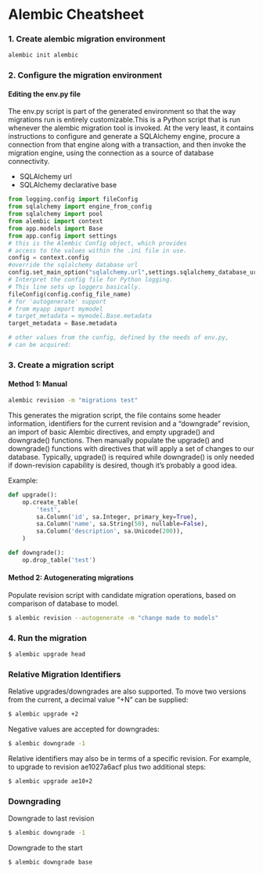 # Alembic Cheatsheet
### 1. Create alembic migration environment
```bash
alembic init alembic
```

### 2. Configure the migration environment
#### Editing the env.py file
The env.py script is part of the generated environment so that the way migrations run is entirely customizable.This is a Python script that is run whenever the alembic migration tool is invoked. At the very least, it contains instructions to configure and generate a SQLAlchemy engine, procure a connection from that engine along with a transaction, and then invoke the migration engine, using the connection as a source of database connectivity.
- SQLAlchemy url
- SQLAlchemy declarative base
```python
from logging.config import fileConfig
from sqlalchemy import engine_from_config
from sqlalchemy import pool
from alembic import context
from app.models import Base
from app.config import settings
# this is the Alembic Config object, which provides
# access to the values within the .ini file in use.
config = context.config
#override the sqlalchemy database url
config.set_main_option("sqlalchemy.url",settings.sqlalchemy_database_uri)
# Interpret the config file for Python logging.
# This line sets up loggers basically.
fileConfig(config.config_file_name)
# for 'autogenerate' support
# from myapp import mymodel
# target_metadata = mymodel.Base.metadata
target_metadata = Base.metadata

# other values from the config, defined by the needs of env.py,
# can be acquired:
```

### 3. Create a migration script
#### Method 1: Manual
```bash
alembic revision -m "migrations test"
```
This generates the migration script, the file contains some header information, identifiers for the current revision 
and a “downgrade” revision, an import of basic Alembic directives, and empty upgrade() and downgrade() functions. 
Then manually populate the upgrade() and downgrade() functions with directives that will apply a set of changes to our database. 
Typically, upgrade() is required while downgrade() is only needed if down-revision capability is desired, though it’s probably a good idea.

Example: 
```python
def upgrade():
    op.create_table(
        'test',
        sa.Column('id', sa.Integer, primary_key=True),
        sa.Column('name', sa.String(50), nullable=False),
        sa.Column('description', sa.Unicode(200)),
    )

def downgrade():
    op.drop_table('test')
```
#### Method 2: Autogenerating migrations
Populate revision script with candidate migration operations, based on comparison of database to model.
```bash
$ alembic revision --autogenerate -m "change made to models"
```
### 4. Run the migration
```bash
$ alembic upgrade head
```
### Relative Migration Identifiers
Relative upgrades/downgrades are also supported. To move two versions from the current, a decimal value “+N” can be supplied:
```bash
$ alembic upgrade +2
```
Negative values are accepted for downgrades:
```bash
$ alembic downgrade -1
```
Relative identifiers may also be in terms of a specific revision. For example, to upgrade to revision ae1027a6acf plus two additional steps:
```bash
$ alembic upgrade ae10+2
```
### Downgrading
Downgrade to last revision
```bash
$ alembic downgrade -1
```
Downgrade to the start
```bash
$ alembic downgrade base
```